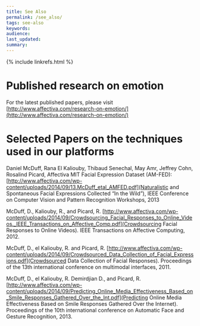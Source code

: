 ```yaml
---
title: See Also 
permalink: /see_also/
tags: see-also
keywords: 
audience: 
last_updated: 
summary:  
---
```

{% include linkrefs.html %}

# Published research on emotion

For the latest published papers, please visit [http://www.affectiva.com/research-on-emotion/](http://www.affectiva.com/research-on-emotion/)


# Selected Papers on the techniques used in our platforms

Daniel McDuff, Rana El Kaliouby, Thibaud Senechal, May Amr, Jeffrey Cohn, Rosalind Picard, Affectiva MIT Facial Expression Dataset (AM-FED): [http://www.affectiva.com/wp-content/uploads/2014/09/13.McDuff_etal_AMFED.pdf](Naturalistic and Spontaneous Facial Expressions Collected “In the Wild”), IEEE Conference on Computer Vision and Pattern Recognition Workshops, 2013

McDuff, D., Kaliouby, R., and Picard, R. [http://www.affectiva.com/wp-content/uploads/2014/09/Crowdsourcing_Facial_Responses_to_Online_Videos._IEEE_Transactions_on_Affective_Comp.pdf](Crowdsourcing Facial Responses to Online Videos). IEEE Transactions on Affective Computing, 2012.

McDuff, D., el Kaliouby, R. and Picard, R. [http://www.affectiva.com/wp-content/uploads/2014/09/Crowdsourced_Data_Collection_of_Facial_Expressions.pdf](Crowdsourced Data Collection of Facial Responses). Proceedings of the 13th international conference on multimodal interfaces, 2011.

McDuff, D., el Kaliouby, R. Demirdjian D., and Picard, R. [http://www.affectiva.com/wp-content/uploads/2014/09/Predicting_Online_Media_Effectiveness_Based_on_Smile_Responses_Gathered_Over_the_Int.pdf](Predicting Online Media Effectiveness Based on Smile Responses Gathered Over the Internet). Proceedings of the 10th international conference on Automatic Face and Gesture Recognition, 2013.